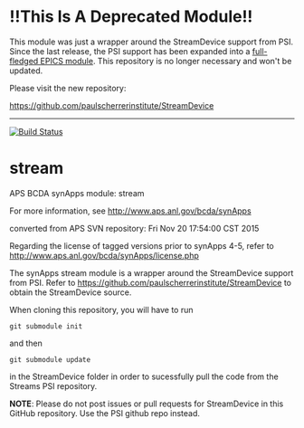 # !!This Is A Deprecated Module!!

This module was just a wrapper around the StreamDevice support from PSI. Since the last release, the PSI support has been expanded into a [full-fledged EPICS module](https://github.com/paulscherrerinstitute/StreamDevice). This repository is no longer necessary and won't be updated.

Please visit the new repository:

https://github.com/paulscherrerinstitute/StreamDevice

---

[![Build Status](https://travis-ci.org/epics-modules/stream.svg?branch=master)](https://travis-ci.org/epics-modules/stream)

# stream
APS BCDA synApps module: stream

For more information, see
   http://www.aps.anl.gov/bcda/synApps

converted from APS SVN repository: Fri Nov 20 17:54:00 CST 2015

Regarding the license of tagged versions prior to synApps 4-5,
refer to http://www.aps.anl.gov/bcda/synApps/license.php

The synApps stream module is a wrapper around
the StreamDevice support from PSI.
Refer to  https://github.com/paulscherrerinstitute/StreamDevice
to obtain the StreamDevice source.

When cloning this repository, you will have to run

    git submodule init      
and then

    git submodule update  
in the StreamDevice folder in order to sucessfully pull
the code from the Streams PSI repository.

**NOTE**: Please do not post issues or pull requests for 
StreamDevice in this GitHub repository. Use the PSI github repo
instead.
